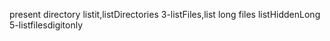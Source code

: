 present directory
listit,listDirectories
3-listFiles,list long files
listHiddenLong
5-listfilesdigitonly
